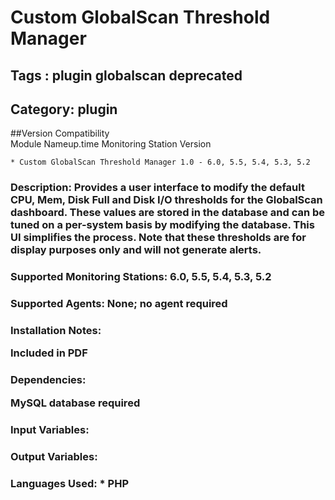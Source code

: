 # Custom GlobalScan Threshold Manager
## Tags : plugin   globalscan   deprecated  

## Category: plugin

##Version Compatibility<br/>Module Name</th><th>up.time Monitoring Station Version</th>


  
    * Custom GlobalScan Threshold Manager 1.0 - 6.0, 5.5, 5.4, 5.3, 5.2
  


### Description: Provides a user interface to modify the default CPU, Mem, Disk Full and Disk I/O thresholds for the GlobalScan dashboard. These values are stored in the database and can be tuned on a per-system basis by modifying the database. This UI simplifies the process. Note that these thresholds are for display purposes only and will not generate alerts.

### Supported Monitoring Stations: 6.0, 5.5, 5.4, 5.3, 5.2
### Supported Agents: None; no agent required
### Installation Notes: <p>Included in PDF</p>

### Dependencies: <p>MySQL database required</p>

### Input Variables: 
### Output Variables: 
### Languages Used: * PHP

